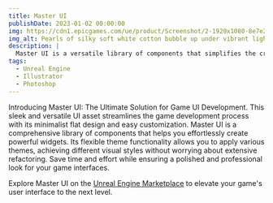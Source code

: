 ```yaml
---
title: Master UI
publishDate: 2023-01-02 00:00:00
img: https://cdn1.epicgames.com/ue/product/Screenshot/2-1920x1080-8e7e2f4d22c4f4755a0f516fb2c2997d.png?resize=1&w=1920
img_alt: Pearls of silky soft white cotton bubble up under vibrant lighting
description: |
  Master UI is a versatile library of components that simplifies the creation of powerful Widgets in no time. With its flexible theme functionality, effortlessly apply various themes to achieve distinct visual styles without the need for extensive changes, saving valuable time and effort.
tags:
  - Unreal Engine
  - Illustrator
  - Photoshop
---
```


Introducing Master UI: The Ultimate Solution for Game UI Development. This sleek and versatile UI asset streamlines the game development process with its minimalist flat design and easy customization. Master UI is a comprehensive library of components that helps you effortlessly create powerful widgets. Its flexible theme functionality allows you to apply various themes, achieving different visual styles without worrying about extensive refactoring. Save time and effort while ensuring a polished and professional look for your game interfaces.

Explore Master UI on the [Unreal Engine Marketplace](https://www.unrealengine.com/marketplace/en-US/product/master-ui) to elevate your game's user interface to the next level.
